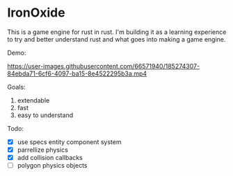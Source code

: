 # IronOxide

This is a game engine for rust in rust. I'm building it as a learning experience to try and better understand rust and what goes into making a game engine.

Demo:

https://user-images.githubusercontent.com/66571940/185274307-84ebda71-6cf6-4097-ba15-8e4522295b3a.mp4

Goals:
  1) extendable
  2) fast
  3) easy to understand

Todo:
- [x] use specs entity component system
- [x] parrellize physics
- [x] add collision callbacks
- [ ] polygon physics objects
